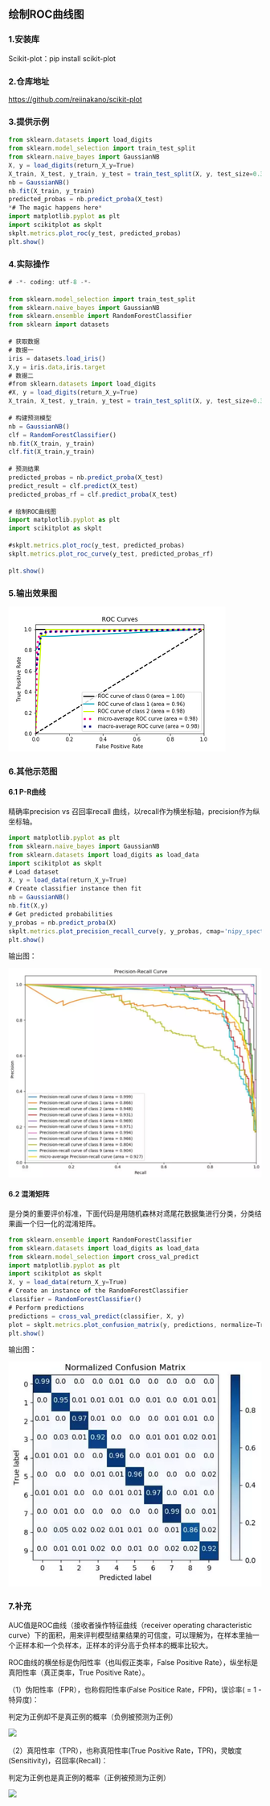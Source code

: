 ## 绘制ROC曲线图

### 1.安装库

Scikit-plot：pip install scikit-plot

### 2.仓库地址

https://github.com/reiinakano/scikit-plot

### 3.提供示例

```javascript
from sklearn.datasets import load_digits
from sklearn.model_selection import train_test_split
from sklearn.naive_bayes import GaussianNB
X, y = load_digits(return_X_y=True)
X_train, X_test, y_train, y_test = train_test_split(X, y, test_size=0.33)
nb = GaussianNB()
nb.fit(X_train, y_train)
predicted_probas = nb.predict_proba(X_test)
*# The magic happens here*
import matplotlib.pyplot as plt
import scikitplot as skplt
skplt.metrics.plot_roc(y_test, predicted_probas)
plt.show()
```

### 4.实际操作

```javascript
# -*- coding: utf-8 -*-

from sklearn.model_selection import train_test_split
from sklearn.naive_bayes import GaussianNB
from sklearn.ensemble import RandomForestClassifier
from sklearn import datasets

# 获取数据
# 数据一
iris = datasets.load_iris()
X,y = iris.data,iris.target
# 数据二
#from sklearn.datasets import load_digits
#X, y = load_digits(return_X_y=True)
X_train, X_test, y_train, y_test = train_test_split(X, y, test_size=0.33)

# 构建预测模型
nb = GaussianNB()
clf = RandomForestClassifier()
nb.fit(X_train, y_train)
clf.fit(X_train,y_train)

# 预测结果
predicted_probas = nb.predict_proba(X_test)
predict_result = clf.predict(X_test)
predicted_probas_rf = clf.predict_proba(X_test)

# 绘制ROC曲线图
import matplotlib.pyplot as plt
import scikitplot as skplt

#skplt.metrics.plot_roc(y_test, predicted_probas)
skplt.metrics.plot_roc_curve(y_test, predicted_probas_rf)

plt.show()
```

### 5.输出效果图

<img src="https://github.com/jm199504/Other-Notes/blob/master/ROC-Curve/images/1.png">

### 6.其他示范图

#### 6.1 P-R曲线

精确率precision vs 召回率recall 曲线，以recall作为横坐标轴，precision作为纵坐标轴。

```javascript
import matplotlib.pyplot as plt
from sklearn.naive_bayes import GaussianNB
from sklearn.datasets import load_digits as load_data
import scikitplot as skplt
# Load dataset
X, y = load_data(return_X_y=True)
# Create classifier instance then fit
nb = GaussianNB()
nb.fit(X,y)
# Get predicted probabilities
y_probas = nb.predict_proba(X)
skplt.metrics.plot_precision_recall_curve(y, y_probas, cmap='nipy_spectral')
plt.show()
```

输出图：

<img src="https://github.com/jm199504/Other-Notes/blob/master/ROC-Curve/images/2.png">

#### 6.2 混淆矩阵

是分类的重要评价标准，下面代码是用随机森林对鸢尾花数据集进行分类，分类结果画一个归一化的混淆矩阵。

```javascript
from sklearn.ensemble import RandomForestClassifier
from sklearn.datasets import load_digits as load_data
from sklearn.model_selection import cross_val_predict
import matplotlib.pyplot as plt
import scikitplot as skplt
X, y = load_data(return_X_y=True)
# Create an instance of the RandomForestClassifier
classifier = RandomForestClassifier()
# Perform predictions
predictions = cross_val_predict(classifier, X, y)
plot = skplt.metrics.plot_confusion_matrix(y, predictions, normalize=True)
plt.show()
```

输出图：

<img src="https://github.com/jm199504/Other-Notes/blob/master/ROC-Curve/images/3.png">

### 7.补充
AUC值是ROC曲线（接收者操作特征曲线（receiver operating characteristic curve）下的面积，用来评判模型结果结果的可信度，可以理解为，在样本里抽一个正样本和一个负样本，正样本的评分高于负样本的概率比较大。

ROC曲线的横坐标是伪阳性率（也叫假正类率，False Positive Rate），纵坐标是真阳性率（真正类率，True Positive Rate）。

（1）伪阳性率（FPR），也称假阳性率(False Positice Rate，FPR)，误诊率( = 1 - 特异度)：

判定为正例却不是真正例的概率（负例被预测为正例）

<img src="https://github.com/jm199504/Interview-bible/blob/master/images/15.png">

（2）真阳性率（TPR），也称真阳性率(True Positive Rate，TPR)，灵敏度(Sensitivity)，召回率(Recall)：

判定为正例也是真正例的概率（正例被预测为正例）

<img src="https://github.com/jm199504/Interview-bible/blob/master/images/12.png">
